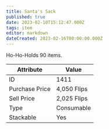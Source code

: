 ```yaml
---
title: Santa's Sack
published: true
date: 2023-02-18T15:12:47.000Z
tags: item
editor: markdown
dateCreated: 2023-02-16T00:00:00.000Z
---
```


Ho-Ho-Holds 90 items.

|Attribute|Value|
|-|-|
|ID|1411|
|Purchase Price|4,050 Flips|
|Sell Price|2,025 Flips|
|Type|Consumable|
|Stackable|Yes|

